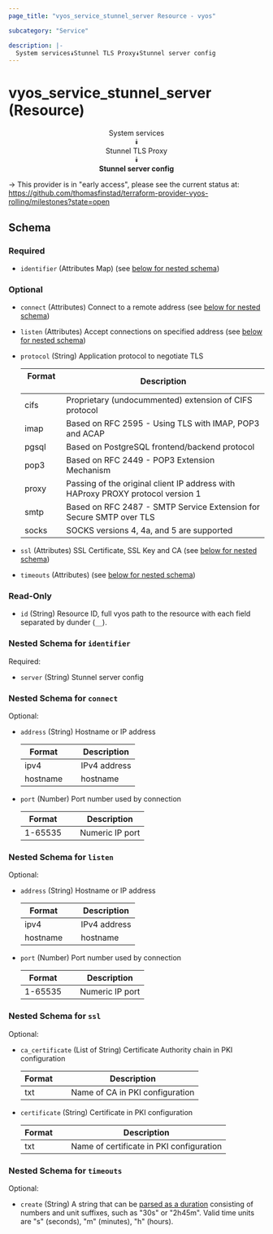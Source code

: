 ```yaml
---
page_title: "vyos_service_stunnel_server Resource - vyos"

subcategory: "Service"

description: |- 
  System services⯯Stunnel TLS Proxy⯯Stunnel server config
---
```


# vyos_service_stunnel_server (Resource)
<center>

System services  
⯯  
Stunnel TLS Proxy  
⯯  
**Stunnel server config**


</center>

-> This provider is in "early access", please see the current status at: https://github.com/thomasfinstad/terraform-provider-vyos-rolling/milestones?state=open

## Schema

### Required

- `identifier` (Attributes Map) (see [below for nested schema](#nestedatt--identifier))

### Optional

- `connect` (Attributes) Connect to a remote address (see [below for nested schema](#nestedatt--connect))
- `listen` (Attributes) Accept connections on specified address (see [below for nested schema](#nestedatt--listen))
- `protocol` (String) Application protocol to negotiate TLS

    |Format  &emsp;|Description                                                                      |
    |----------|-----------------------------------------------------------------------------------|
    |cifs    &emsp;|Proprietary (undocummented) extension of CIFS protocol                           |
    |imap    &emsp;|Based on RFC 2595 - Using TLS with IMAP, POP3 and ACAP                           |
    |pgsql   &emsp;|Based on PostgreSQL frontend/backend protocol                                    |
    |pop3    &emsp;|Based on RFC 2449 - POP3 Extension Mechanism                                     |
    |proxy   &emsp;|Passing of the original client IP address with HAProxy PROXY protocol version 1  |
    |smtp    &emsp;|Based on RFC 2487 - SMTP Service Extension for Secure SMTP over TLS              |
    |socks   &emsp;|SOCKS versions 4, 4a, and 5 are supported                                        |
- `ssl` (Attributes) SSL Certificate, SSL Key and CA (see [below for nested schema](#nestedatt--ssl))
- `timeouts` (Attributes) (see [below for nested schema](#nestedatt--timeouts))

### Read-Only

- `id` (String) Resource ID, full vyos path to the resource with each field separated by dunder (`__`).

<a id="nestedatt--identifier"></a>
### Nested Schema for `identifier`

Required:

- `server` (String) Stunnel server config


<a id="nestedatt--connect"></a>
### Nested Schema for `connect`

Optional:

- `address` (String) Hostname or IP address

    |Format    &emsp;|Description   |
    |------------|----------------|
    |ipv4      &emsp;|IPv4 address  |
    |hostname  &emsp;|hostname      |
- `port` (Number) Port number used by connection

    |Format   &emsp;|Description      |
    |-----------|-------------------|
    |1-65535  &emsp;|Numeric IP port  |


<a id="nestedatt--listen"></a>
### Nested Schema for `listen`

Optional:

- `address` (String) Hostname or IP address

    |Format    &emsp;|Description   |
    |------------|----------------|
    |ipv4      &emsp;|IPv4 address  |
    |hostname  &emsp;|hostname      |
- `port` (Number) Port number used by connection

    |Format   &emsp;|Description      |
    |-----------|-------------------|
    |1-65535  &emsp;|Numeric IP port  |


<a id="nestedatt--ssl"></a>
### Nested Schema for `ssl`

Optional:

- `ca_certificate` (List of String) Certificate Authority chain in PKI configuration

    |Format  &emsp;|Description                      |
    |----------|-----------------------------------|
    |txt     &emsp;|Name of CA in PKI configuration  |
- `certificate` (String) Certificate in PKI configuration

    |Format  &emsp;|Description                               |
    |----------|--------------------------------------------|
    |txt     &emsp;|Name of certificate in PKI configuration  |


<a id="nestedatt--timeouts"></a>
### Nested Schema for `timeouts`

Optional:

- `create` (String) A string that can be [parsed as a duration](https://pkg.go.dev/time#ParseDuration) consisting of numbers and unit suffixes, such as &#34;30s&#34; or &#34;2h45m&#34;. Valid time units are &#34;s&#34; (seconds), &#34;m&#34; (minutes), &#34;h&#34; (hours).  
